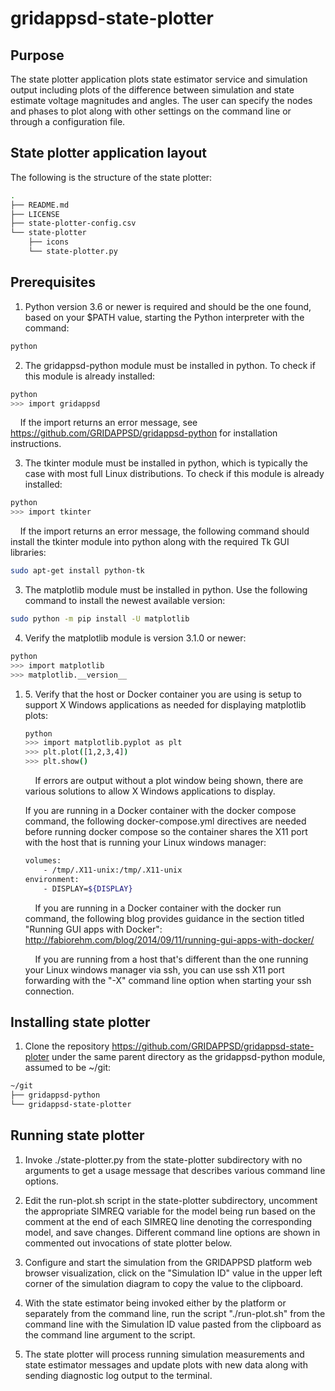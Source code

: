 # gridappsd-state-plotter

## Purpose

The state plotter application plots state estimator service and simulation output including plots of the difference between simulation and state estimate voltage magnitudes and angles.  The user can specify the nodes and phases to plot along with other settings on the command line or through a configuration file.


## State plotter application layout

The following is the structure of the state plotter:

```` bash
.
├── README.md
├── LICENSE
├── state-plotter-config.csv
└── state-plotter
    ├── icons
    └── state-plotter.py
````


## Prerequisites

1. Python version 3.6 or newer is required and should be the one found, based on your $PATH value, starting the Python interpreter with the command:

```` bash
python
````

2. The gridappsd-python module must be installed in python.  To check if this module is already installed:

```` bash
python
>>> import gridappsd
````

&nbsp;&nbsp;&nbsp;&nbsp;If the import returns an error message, see <https://github.com/GRIDAPPSD/gridappsd-python> for installation instructions.

3. The tkinter module must be installed in python, which is typically the case with most full Linux distributions.  To check if this module is already installed:

```` bash
python
>>> import tkinter
````

&nbsp;&nbsp;&nbsp;&nbsp;If the import returns an error message, the following command should install the tkinter module into python along with the required Tk GUI libraries:

```` bash
sudo apt-get install python-tk
````

3. The matplotlib module must be installed in python.  Use the following command to install the newest available version:

```` bash
sudo python -m pip install -U matplotlib
````

4. Verify the matplotlib module is version 3.1.0 or newer:

```` bash
python
>>> import matplotlib
>>> matplotlib.__version__
````

<ol>
<li>
5. Verify that the host or Docker container you are using is setup to support X Windows applications as needed for displaying matplotlib plots:

```` bash
python
>>> import matplotlib.pyplot as plt
>>> plt.plot([1,2,3,4])
>>> plt.show()
````

&nbsp;&nbsp;&nbsp;&nbsp;If errors are output without a plot window being shown, there are various solutions to allow X Windows applications to display.

If you are running in a Docker container with the docker compose command, the following docker-compose.yml directives are needed before running docker compose so the container shares the X11 port with the host that is running your Linux windows manager:

```` bash
volumes:
    - /tmp/.X11-unix:/tmp/.X11-unix
environment:
    - DISPLAY=${DISPLAY}
````

&nbsp;&nbsp;&nbsp;&nbsp;If you are running in a Docker container with the docker run command, the following blog provides guidance in the section titled "Running GUI apps with Docker": <http://fabiorehm.com/blog/2014/09/11/running-gui-apps-with-docker/>

&nbsp;&nbsp;&nbsp;&nbsp;If you are running from a host that's different than the one running your Linux windows manager via ssh, you can use ssh X11 port forwarding with the "-X" command line option when starting your ssh connection.
</li>
</ol>



## Installing state plotter

1. Clone the repository <https://github.com/GRIDAPPSD/gridappsd-state-ploter> under the same parent directory as the gridappsd-python module, assumed to be ~/git:

```` bash
~/git
├── gridappsd-python
└── gridappsd-state-plotter
````


## Running state plotter

1. Invoke ./state-plotter.py from the state-plotter subdirectory with no arguments to get a usage message that describes various command line options.

2. Edit the run-plot.sh script in the state-plotter subdirectory, uncomment the appropriate SIMREQ variable for the model being run based on the comment at the end of each SIMREQ line denoting the corresponding model, and save changes. Different command line options are shown in commented out invocations of state plotter below.

3. Configure and start the simulation from the GRIDAPPSD platform web browser visualization, click on the "Simulation ID" value in the upper left corner of the simulation diagram to copy the value to the clipboard.

3. With the state estimator being invoked either by the platform or separately from the command line, run the script "./run-plot.sh" from the command line with the Simulation ID value pasted from the clipboard as the command line argument to the script.

4. The state plotter will process running simulation measurements and state estimator messages and update plots with new data along with sending diagnostic log output to the terminal.


